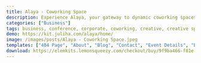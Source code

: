 ```yaml
---
title: Alaya - Coworking Space
description: Experience Alaya, your gateway to dynamic coworking spaces. Empower your vision with our Elementor template kit, harmoniously fusing design and functionality. Carefully tailored, Alaya showcases captivating pages and elements that capture the spirit of collaborative workspaces. Shape your online presence with ease – embrace Alaya now and establish a virtual hub that cultivates innovation and connection.
categories: ["Business"]
tags: business, conference, corporate, coworking, creative, creative space, events, meetings, office, studio, workplace, workshare, workshops
demo: https://kit.juliha.com/alaya/home/
image: /images/posts/Alaya - Coworking Space.jpeg
templates: ["404 Page", "About", "Blog", "Contact", "Event Details", "Events", "Faqs Page", "Footer", "Gallery", "Global", "Header", "Home", "Pricing", "Single Post", "Team", "Testimonials"]
download: https://elemkits.lemonsqueezy.com/checkout/buy/9f9ba466-f81e-4fa3-8776-4d403cc705f9
---
```

